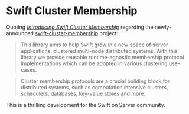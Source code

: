 # Swift Cluster Membership

Quoting [*Introducing Swift Cluster Membership*](https://swift.org/blog/swift-cluster-membership/) regarding the newly-announced [swift-cluster-membership](https://github.com/apple/swift-cluster-membership) project: 

> This library aims to help Swift grow in a new space of server applications: clustered multi-node distributed systems. With this library we provide reusable runtime-agnostic membership protocol implementations which can be adopted in various clustering use-cases.

> Cluster membership protocols are a crucial building block for distributed systems, such as computation intensive clusters, schedulers, databases, key-value stores and more.

This is a thrilling development for the Swift on Server community.